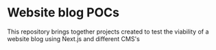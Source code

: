 # Website blog POCs

This repository brings together projects created to test the viability of a website blog using Next.js and different CMS's
